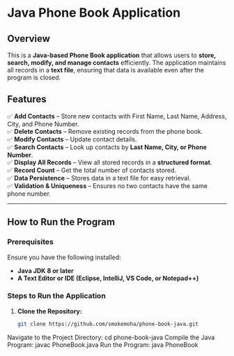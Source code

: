 # Java Phone Book Application  

## **Overview**  
This is a **Java-based Phone Book application** that allows users to **store, search, modify, and manage contacts** efficiently. The application maintains all records in a **text file**, ensuring that data is available even after the program is closed.  

## **Features**  
✅ **Add Contacts** – Store new contacts with First Name, Last Name, Address, City, and Phone Number.  
✅ **Delete Contacts** – Remove existing records from the phone book.  
✅ **Modify Contacts** – Update contact details.  
✅ **Search Contacts** – Look up contacts by **Last Name, City, or Phone Number**.  
✅ **Display All Records** – View all stored records in a **structured format**.  
✅ **Record Count** – Get the total number of contacts stored.  
✅ **Data Persistence** – Stores data in a text file for easy retrieval.  
✅ **Validation & Uniqueness** – Ensures no two contacts have the same phone number.  

---

## **How to Run the Program**  

### **Prerequisites**  
Ensure you have the following installed:  
- **Java JDK 8 or later**  
- **A Text Editor or IDE (Eclipse, IntelliJ, VS Code, or Notepad++)**  

### **Steps to Run the Application**  
1. **Clone the Repository:**  
   ```sh
   git clone https://github.com/smokemoha/phone-book-java.git
Navigate to the Project Directory:
cd phone-book-java
Compile the Java Program:
javac PhoneBook.java
Run the Program:
java PhoneBook
